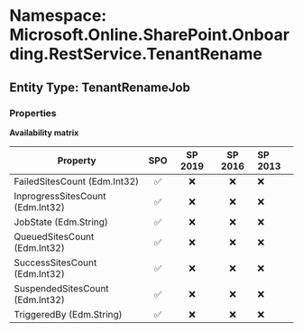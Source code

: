 # Namespace: Microsoft.Online.SharePoint.Onboarding.RestService.TenantRename

## Entity Type: TenantRenameJob

### Properties

**Availability matrix**

Property | SPO | SP 2019 | SP 2016 | SP 2013
----------|:---:|:-------:|:-------:|:-------
FailedSitesCount (Edm.Int32) | ✅ | ❌ | ❌ | ❌
InprogressSitesCount (Edm.Int32) | ✅ | ❌ | ❌ | ❌
JobState (Edm.String) | ✅ | ❌ | ❌ | ❌
QueuedSitesCount (Edm.Int32) | ✅ | ❌ | ❌ | ❌
SuccessSitesCount (Edm.Int32) | ✅ | ❌ | ❌ | ❌
SuspendedSitesCount (Edm.Int32) | ✅ | ❌ | ❌ | ❌
TriggeredBy (Edm.String) | ✅ | ❌ | ❌ | ❌

